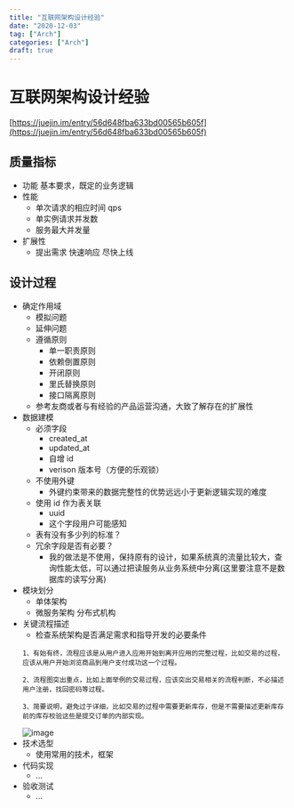 ```yaml
---
title: "互联网架构设计经验"
date: "2020-12-03"
tag: ["Arch"]
categories: ["Arch"]
draft: true
---
```

# 互联网架构设计经验

[https://juejin.im/entry/56d648fba633bd00565b605f](https://juejin.im/entry/56d648fba633bd00565b605f)

## 质量指标

- 功能
  基本要求，既定的业务逻辑
- 性能
  - 单次请求的相应时间 qps
  - 单实例请求并发数
  - 服务最大并发量
- 扩展性
  - 提出需求 快速响应 尽快上线

## 设计过程

- 确定作用域
  - 模拟问题
  - 延伸问题
  - 遵循原则
    - 单一职责原则
    - 依赖倒置原则
    - 开闭原则
    - 里氏替换原则
    - 接口隔离原则
  - 参考友商或者与有经验的产品运营沟通，大致了解存在的扩展性
- 数据建模
  - 必须字段
    - created_at
    - updated_at
    - 自增 id
    - verison 版本号（方便的乐观锁）
  - 不使用外键
    - 外键约束带来的数据完整性的优势远远小于更新逻辑实现的难度
  - 使用 id 作为表关联
    - uuid
    - 这个字段用户可能感知
  - 表有没有多少列的标准？
  - 冗余字段是否有必要？
    - 我的做法是不使用，保持原有的设计，如果系统真的流量比较大，查询性能太低，可以通过把读服务从业务系统中分离(这里要注意不是数据库的读写分离)
- 模块划分
  - 单体架构
  - 微服务架构 分布式机构
- 关键流程描述
  - 检查系统架构是否满足需求和指导开发的必要条件
  ```
  1、有始有终，流程应该是从用户进入应用开始到离开应用的完整过程，比如交易的过程，应该从用户开始浏览商品到用户支付成功这一个过程。

  2、流程图突出重点，比如上面举例的交易过程，应该突出交易相关的流程判断，不必描述用户注册，找回密码等过程。

  3、简要说明，避免过于详细，比如交易的过程中需要更新库存，但是不需要描述更新库存前的库存校验这些是提交订单的内部实现。
  ```
  ![image](https://user-gold-cdn.xitu.io/2016/11/29/e6efc0af5a1d63e946d4246d64bfce77.jpg?imageslim)
- 技术选型
  - 使用常用的技术，框架
- 代码实现
  - ...
- 验收测试
  - ...
